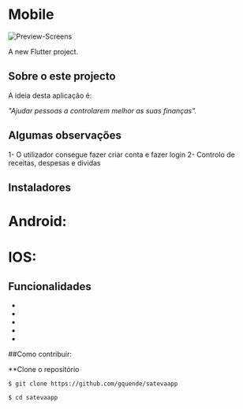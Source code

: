# Mobile

![Preview-Screens](https://github.com/gquende/satevaapp/tree/master/screenshots/login.png)

A new Flutter project.

## Sobre o este projecto

A ideia desta aplicação é:

_"Ajudar pessoas a controlarem melhor as suas finanças"._

## Algumas observações
1- O utilizador consegue fazer criar conta e fazer login
2- Controlo de receitas, despesas e dividas

## Instaladores

# Android:

# IOS:

## Funcionalidades
-
-
-
-
- 

##Como contribuir: 

**Clone o repositório

```
$ git clone https://github.com/gquende/satevaapp

$ cd satevaapp
```